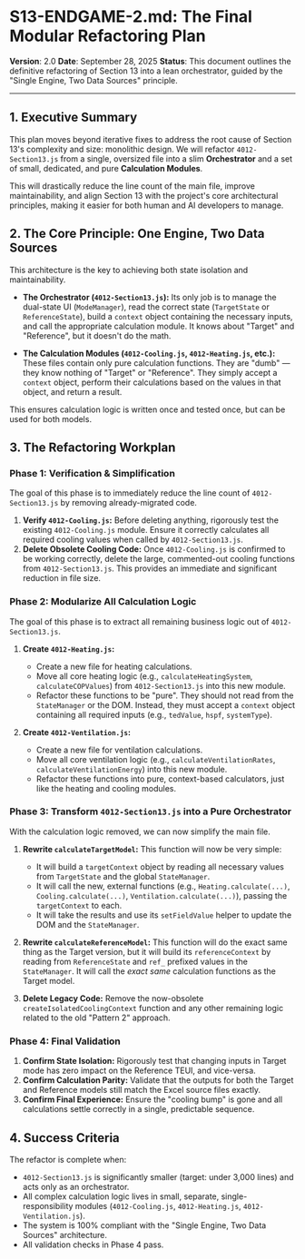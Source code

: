 # S13-ENDGAME-2.md: The Final Modular Refactoring Plan

**Version**: 2.0
**Date**: September 28, 2025
**Status**: This document outlines the definitive refactoring of Section 13 into a lean orchestrator, guided by the "Single Engine, Two Data Sources" principle.

---

## 1. Executive Summary

This plan moves beyond iterative fixes to address the root cause of Section 13's complexity and size: monolithic design. We will refactor `4012-Section13.js` from a single, oversized file into a slim **Orchestrator** and a set of small, dedicated, and pure **Calculation Modules**.

This will drastically reduce the line count of the main file, improve maintainability, and align Section 13 with the project's core architectural principles, making it easier for both human and AI developers to manage.

## 2. The Core Principle: One Engine, Two Data Sources

This architecture is the key to achieving both state isolation and maintainability.

-   **The Orchestrator (`4012-Section13.js`):** Its only job is to manage the dual-state UI (`ModeManager`), read the correct state (`TargetState` or `ReferenceState`), build a `context` object containing the necessary inputs, and call the appropriate calculation module. It knows about "Target" and "Reference", but it doesn't do the math.

-   **The Calculation Modules (`4012-Cooling.js`, `4012-Heating.js`, etc.):** These files contain only pure calculation functions. They are "dumb" — they know nothing of "Target" or "Reference". They simply accept a `context` object, perform their calculations based on the values in that object, and return a result.

This ensures calculation logic is written once and tested once, but can be used for both models.

## 3. The Refactoring Workplan

### Phase 1: Verification & Simplification

The goal of this phase is to immediately reduce the line count of `4012-Section13.js` by removing already-migrated code.

1.  **Verify `4012-Cooling.js`:** Before deleting anything, rigorously test the existing `4012-Cooling.js` module. Ensure it correctly calculates all required cooling values when called by `4012-Section13.js`.
2.  **Delete Obsolete Cooling Code:** Once `4012-Cooling.js` is confirmed to be working correctly, delete the large, commented-out cooling functions from `4012-Section13.js`. This provides an immediate and significant reduction in file size.

### Phase 2: Modularize All Calculation Logic

The goal of this phase is to extract all remaining business logic out of `4012-Section13.js`.

1.  **Create `4012-Heating.js`:**
    *   Create a new file for heating calculations.
    *   Move all core heating logic (e.g., `calculateHeatingSystem`, `calculateCOPValues`) from `4012-Section13.js` into this new module.
    *   Refactor these functions to be "pure". They should not read from the `StateManager` or the DOM. Instead, they must accept a `context` object containing all required inputs (e.g., `tedValue`, `hspf`, `systemType`).

2.  **Create `4012-Ventilation.js`:**
    *   Create a new file for ventilation calculations.
    *   Move all core ventilation logic (e.g., `calculateVentilationRates`, `calculateVentilationEnergy`) into this new module.
    *   Refactor these functions into pure, context-based calculators, just like the heating and cooling modules.

### Phase 3: Transform `4012-Section13.js` into a Pure Orchestrator

With the calculation logic removed, we can now simplify the main file.

1.  **Rewrite `calculateTargetModel`:** This function will now be very simple:
    *   It will build a `targetContext` object by reading all necessary values from `TargetState` and the global `StateManager`.
    *   It will call the new, external functions (e.g., `Heating.calculate(...)`, `Cooling.calculate(...)`, `Ventilation.calculate(...)`), passing the `targetContext` to each.
    *   It will take the results and use its `setFieldValue` helper to update the DOM and the `StateManager`.

2.  **Rewrite `calculateReferenceModel`:** This function will do the exact same thing as the Target version, but it will build its `referenceContext` by reading from `ReferenceState` and `ref_` prefixed values in the `StateManager`. It will call the *exact same* calculation functions as the Target model.

3.  **Delete Legacy Code:** Remove the now-obsolete `createIsolatedCoolingContext` function and any other remaining logic related to the old "Pattern 2" approach.

### Phase 4: Final Validation

1.  **Confirm State Isolation:** Rigorously test that changing inputs in Target mode has zero impact on the Reference TEUI, and vice-versa.
2.  **Confirm Calculation Parity:** Validate that the outputs for both the Target and Reference models still match the Excel source files exactly.
3.  **Confirm Final Experience:** Ensure the "cooling bump" is gone and all calculations settle correctly in a single, predictable sequence.

## 4. Success Criteria

The refactor is complete when:

-   `4012-Section13.js` is significantly smaller (target: under 3,000 lines) and acts only as an orchestrator.
-   All complex calculation logic lives in small, separate, single-responsibility modules (`4012-Cooling.js`, `4012-Heating.js`, `4012-Ventilation.js`).
-   The system is 100% compliant with the "Single Engine, Two Data Sources" architecture.
-   All validation checks in Phase 4 pass.
